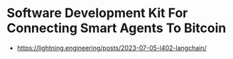# Software Development Kit For Connecting Smart Agents To Bitcoin

- https://lightning.engineering/posts/2023-07-05-l402-langchain/
